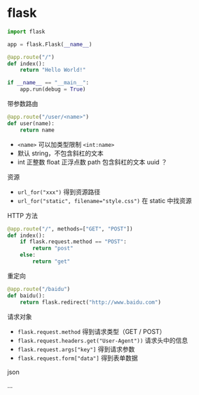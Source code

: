# flask

```py
import flask

app = flask.Flask(__name__)

@app.route("/")
def index():
    return "Hello World!"

if __name__ == "__main__":
    app.run(debug = True)
```

带参数路由

```py
@app.route("/user/<name>")
def user(name):
    return name
```

- `<name>` 可以加类型限制 `<int:name>`
- 默认 string，不包含斜杠的文本
- int 正整数 float 正浮点数 path 包含斜杠的文本 uuid ？

资源

- `url_for("xxx")` 得到资源路径
- `url_for("static", filename="style.css")` 在 static 中找资源

HTTP 方法

```py
@app.route("/", methods=["GET", "POST"])
def index():
    if flask.request.method == "POST":
        return "post"
    else:
        return "get"
```

重定向

```py
@app.route("/baidu")
def baidu():
    return flask.redirect("http://www.baidu.com")
```

请求对象

- `flask.request.method` 得到请求类型（GET / POST）
- `flask.request.headers.get("User-Agent"))` 请求头中的信息
- `flask.request.args["key"]` 得到请求参数
- `flask.request.form["data"]` 得到表单数据

json

...
